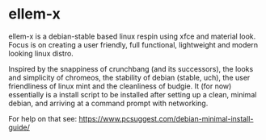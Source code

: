 # ellem-x
ellem-x is a debian-stable based linux respin using xfce and material look. Focus is on creating a user friendly, full functional, lightweight and modern looking linux distro.

Inspired by the snappiness of crunchbang (and its successors), the looks and simplicity of chromeos, the stability of debian (stable, uch), the user friendliness of linux mint and the cleanliness of budgie.
It (for now) essentially is a install script to be installed after setting up a clean, minimal debian, and arriving at a command prompt with networking.

For help on that see:
https://www.pcsuggest.com/debian-minimal-install-guide/
